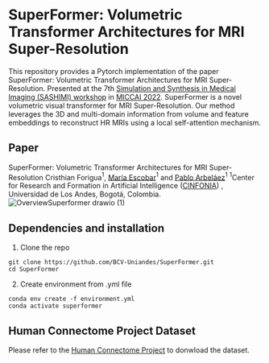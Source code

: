 # SuperFormer: Volumetric Transformer Architectures for MRI Super-Resolution
This repository provides a Pytorch implementation of the paper SuperFormer: Volumetric Transformer Architectures for MRI Super-Resolution. Presented at the 7th [Simulation and Synthesis in Medical Imaging (SASHIMI) workshop](https://2022.sashimi-workshop.org/) in [MICCAI 2022](https://conferences.miccai.org/2022/en/). SuperFormer is a novel volumetric visual transformer for MRI Super-Resolution. Our method leverages the 3D and multi-domain information from volume and feature embeddings to reconstruct HR MRIs using a local self-attention mechanism. 
## Paper
SuperFormer: Volumetric Transformer Architectures for MRI Super-Resolution
Cristhian Forigua$^1$, [María Escobar](https://mc-escobar11.github.io/)$^1$ and [Pablo Arbeláez](https://scholar.google.com.co/citations?user=k0nZO90AAAAJ&hl=en)$^1$
$^1$Center for Research and Formation in Artificial Intelligence ([CINFONIA](https://cinfonia.uniandes.edu.co/)) , Universidad de Los Andes, Bogotá, Colombia.
![OverviewSuperformer drawio (1)](https://user-images.githubusercontent.com/66923636/181068906-77dfbcb3-a373-4af0-9ea8-4af73a531961.png)

## Dependencies and installation 
1. Clone the repo
```
git clone https://github.com/BCV-Uniandes/SuperFormer.git
cd SuperFormer
```
2. Create environment from .yml file
```
conda env create -f environment.yml
conda activate superformer
```

## Human Connectome Project Dataset
Please refer to the [Human Connectome Project](https://www.humanconnectome.org/study/hcp-young-adult/document/1200-subjects-data-release) to donwload the dataset. 

